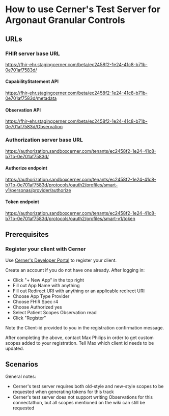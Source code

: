 # How to use Cerner's Test Server for Argonaut Granular Controls

## URLs

### FHIR server base URL

https://fhir-ehr.stagingcerner.com/beta/ec2458f2-1e24-41c8-b71b-0e701af7583d/

#### CapabilityStatement API

https://fhir-ehr.stagingcerner.com/beta/ec2458f2-1e24-41c8-b71b-0e701af7583d/metadata

#### Observation API

https://fhir-ehr.stagingcerner.com/beta/ec2458f2-1e24-41c8-b71b-0e701af7583d/Observation

### Authorization server base URL

https://authorization.sandboxcerner.com/tenants/ec2458f2-1e24-41c8-b71b-0e701af7583d/

#### Authorize endpoint

https://authorization.sandboxcerner.com/tenants/ec2458f2-1e24-41c8-b71b-0e701af7583d/protocols/oauth2/profiles/smart-v1/personas/provider/authorize

#### Token endpoint

https://authorization.sandboxcerner.com/tenants/ec2458f2-1e24-41c8-b71b-0e701af7583d/protocols/oauth2/profiles/smart-v1/token

## Prerequisites

### Register your client with Cerner

Use [Cerner's Developer Portal](https://code.cerner.com/developer/smart-on-fhir/) to register your client.

Create an account if you do not have one already. After logging in:

* Click "+ New App" in the top right
* Fill out App Name with anything
* Fill out Redirect URI with anything or an applicable redirect URI
* Choose App Type Provider
* Choose FHIR Spec r4
* Choose Authorized yes
* Select Patient Scopes Observation read
* Click "Register"

Note the Client-id provided to you in the registration confirmation message.

After completing the above, contact Max Philips in order to get custom scopes added to your registration. Tell Max which client id needs to be updated.

## Scenarios

General notes:

* Cerner's test server requires both old-style and new-style scopes to be requested when generating tokens for this track
* Cerner's test server does not support writing Observations for this connectathon, but all scopes mentioned on the wiki can still be requested
